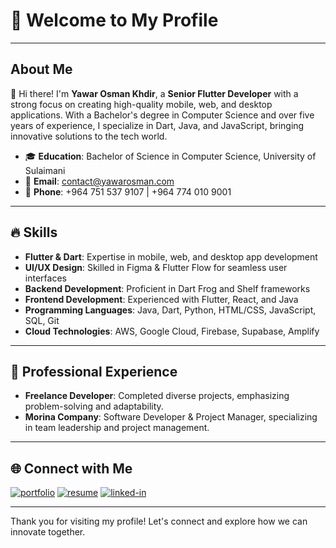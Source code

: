 # 🌟 Welcome to My Profile

---

## About Me

👋 Hi there! I'm **Yawar Osman Khdir**, a **Senior Flutter Developer** with a strong focus on creating high-quality mobile, web, and desktop applications. With a Bachelor's degree in Computer Science and over five years of experience, I specialize in Dart, Java, and JavaScript, bringing innovative solutions to the tech world.

- 🎓 **Education**: Bachelor of Science in Computer Science, University of Sulaimani  
- 📧 **Email**: [contact@yawarosman.com](mailto:contact@yawarosman.com)  
- 📱 **Phone**: +964 751 537 9107 | +964 774 010 9001  

---

## 🔥 Skills

- **Flutter & Dart**: Expertise in mobile, web, and desktop app development
- **UI/UX Design**: Skilled in Figma & Flutter Flow for seamless user interfaces
- **Backend Development**: Proficient in Dart Frog and Shelf frameworks
- **Frontend Development**: Experienced with Flutter, React, and Java
- **Programming Languages**: Java, Dart, Python, HTML/CSS, JavaScript, SQL, Git
- **Cloud Technologies**: AWS, Google Cloud, Firebase, Supabase, Amplify

---

## 💼 Professional Experience

- **Freelance Developer**: Completed diverse projects, emphasizing problem-solving and adaptability.
- **Morina Company**: Software Developer & Project Manager, specializing in team leadership and project management.

---

## 🌐 Connect with Me

[![portfolio](https://img.shields.io/badge/Portfolio-5340ff?style=for-the-badge&logo=Google-chrome&logoColor=white)](https://yawarosman.com/)
[![resume](https://img.shields.io/badge/Resume-4285F4?style=for-the-badge&logo=read-the-docs&logoColor=white)](https://firebasestorage.googleapis.com/v0/b/yawarosman-8f2c8.appspot.com/o/YawarOsman(CV).pdf?alt=media&token=bfed68d6-623e-4b09-9bee-0806ea2a9f6b)
[![linked-in](https://img.shields.io/badge/LinkedIn-0077B5?style=for-the-badge&logo=LinkedIn&logoColor=white)](https://www.linkedin.com/in/yawar-osman-68530b203)

---

Thank you for visiting my profile! Let's connect and explore how we can innovate together.
